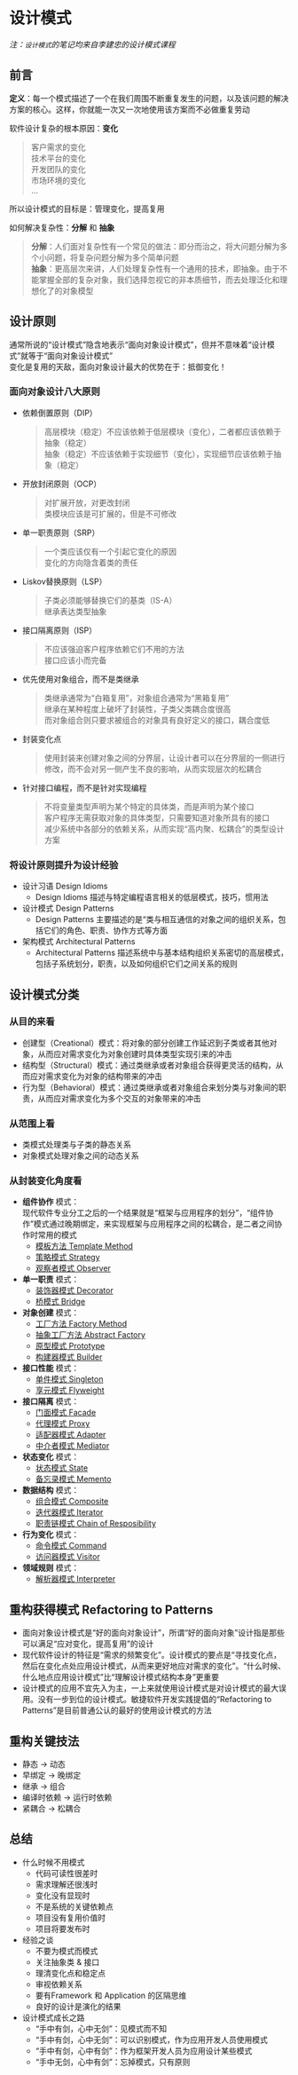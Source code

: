 # 设计模式

_注：`设计模式`的笔记均来自李建忠的设计模式课程_

## 前言

**定义**：每一个模式描述了一个在我们周围不断重复发生的问题，以及该问题的解决方案的核心。这样，你就能一次又一次地使用该方案而不必做重复劳动

软件设计复杂的根本原因：**变化**

  > 客户需求的变化  
  > 技术平台的变化  
  > 开发团队的变化  
  > 市场环境的变化  
  > ...

所以设计模式的目标是：管理变化，提高复用

如何解决复杂性：**分解** 和 **抽象**

  > **分解**：人们面对复杂性有一个常见的做法：即分而治之，将大问题分解为多个小问题，将复杂问题分解为多个简单问题  
  > **抽象**：更高层次来讲，人们处理复杂性有一个通用的技术，即抽象。由于不能掌握全部的复杂对象，我们选择忽视它的非本质细节，而去处理泛化和理想化了的对象模型

## 设计原则

通常所说的“设计模式”隐含地表示“面向对象设计模式”，但并不意味着“设计模式”就等于“面向对象设计模式”  
变化是复用的天敌，面向对象设计最大的优势在于：抵御变化！

### 面向对象设计八大原则

- 依赖倒置原则（DIP）
  > 高层模块（稳定）不应该依赖于低层模块（变化），二者都应该依赖于抽象（稳定）  
  > 抽象（稳定）不应该依赖于实现细节（变化），实现细节应该依赖于抽象（稳定）
- 开放封闭原则（OCP）
  > 对扩展开放，对更改封闭  
  > 类模块应该是可扩展的，但是不可修改
- 单一职责原则（SRP）
  > 一个类应该仅有一个引起它变化的原因  
  > 变化的方向隐含着类的责任
- Liskov替换原则（LSP）
  > 子类必须能够替换它们的基类（IS-A）  
  > 继承表达类型抽象
- 接口隔离原则（ISP）
  > 不应该强迫客户程序依赖它们不用的方法  
  > 接口应该小而完备
- 优先使用对象组合，而不是类继承
  > 类继承通常为“白箱复用”，对象组合通常为“黑箱复用”  
  > 继承在某种程度上破坏了封装性，子类父类耦合度很高  
  > 而对象组合则只要求被组合的对象具有良好定义的接口，耦合度低  
- 封装变化点
  > 使用封装来创建对象之间的分界层，让设计者可以在分界层的一侧进行修改，而不会对另一侧产生不良的影响，从而实现层次的松耦合
- 针对接口编程，而不是针对实现编程
  > 不将变量类型声明为某个特定的具体类，而是声明为某个接口  
  > 客户程序无需获取对象的具体类型，只需要知道对象所具有的接口  
  > 减少系统中各部分的依赖关系，从而实现“高内聚、松耦合”的类型设计方案

### 将设计原则提升为设计经验

- 设计习语 Design Idioms
  - Design Idioms 描述与特定编程语言相关的低层模式，技巧，惯用法
- 设计模式 Design Patterns
  - Design Patterns 主要描述的是“类与相互通信的对象之间的组织关系，包括它们的角色、职责、协作方式等方面
- 架构模式 Architectural Patterns
  - Architectural Patterns 描述系统中与基本结构组织关系密切的高层模式，包括子系统划分，职责，以及如何组织它们之间关系的规则

## 设计模式分类

### 从目的来看

- 创建型（Creational）模式：将对象的部分创建工作延迟到子类或者其他对象，从而应对需求变化为对象创建时具体类型实现引来的冲击
- 结构型（Structural）模式：通过类继承或者对象组合获得更灵活的结构，从而应对需求变化为对象的结构带来的冲击
- 行为型（Behavioral）模式：通过类继承或者对象组合来划分类与对象间的职责，从而应对需求变化为多个交互的对象带来的冲击

### 从范围上看

- 类模式处理类与子类的静态关系
- 对象模式处理对象之间的动态关系

### 从封装变化角度看

- **组件协作** 模式：  
  现代软件专业分工之后的一个结果就是“框架与应用程序的划分”，“组件协作”模式通过晚期绑定，来实现框架与应用程序之间的松耦合，是二者之间协作时常用的模式
  - [模板方法 Template Method](./模式/1.%E6%A8%A1%E6%9D%BF%E6%96%B9%E6%B3%95.md)
  - [策略模式 Strategy](./模式/2.%E7%AD%96%E7%95%A5%E6%A8%A1%E5%BC%8F.md)
  - [观察者模式 Observer](./模式/3.%E8%A7%82%E5%AF%9F%E8%80%85%E6%A8%A1%E5%BC%8F.md)
- **单一职责** 模式：
  - [装饰器模式 Decorator](./模式/4.%E8%A3%85%E9%A5%B0%E5%99%A8%E6%A8%A1%E5%BC%8F.md)
  - [桥模式 Bridge](./模式/5.%E6%A1%A5%E6%A8%A1%E5%BC%8F.md)
- **对象创建** 模式：
  - [工厂方法 Factory Method](./模式/6.%E5%B7%A5%E5%8E%82%E6%96%B9%E6%B3%95.md)
  - [抽象工厂方法 Abstract Factory](./模式/7.%E6%8A%BD%E8%B1%A1%E5%B7%A5%E5%8E%82%E6%96%B9%E6%B3%95.md)
  - [原型模式 Prototype](./模式/8.%E5%8E%9F%E5%9E%8B%E6%A8%A1%E5%BC%8F.md)
  - [构建器模式 Builder](./模式/9.%E6%9E%84%E5%BB%BA%E5%99%A8%E6%A8%A1%E5%BC%8F.md)
- **接口性能** 模式：
  - [单件模式 Singleton](./模式/10.%E5%8D%95%E4%BB%B6%E6%A8%A1%E5%BC%8F.md)
  - [享元模式 Flyweight](./模式/11.%E4%BA%AB%E5%85%83%E6%A8%A1%E5%BC%8F.md)
- **接口隔离** 模式：
  - [门面模式 Facade](./模式/12.%E9%97%A8%E9%9D%A2%E6%A8%A1%E5%BC%8F.md)
  - [代理模式 Proxy](./模式/13.%E4%BB%A3%E7%90%86%E6%A8%A1%E5%BC%8F.md)
  - [适配器模式 Adapter](./模式/14.%E9%80%82%E9%85%8D%E5%99%A8%E6%A8%A1%E5%BC%8F.md)
  - [中介者模式 Mediator](./模式/15.%E4%B8%AD%E4%BB%8B%E8%80%85%E6%A8%A1%E5%BC%8F.md)
- **状态变化** 模式：
  - [状态模式 State](./模式/16.%E7%8A%B6%E6%80%81%E6%A8%A1%E5%BC%8F.md)
  - [备忘录模式 Memento](./模式/17.%E5%A4%87%E5%BF%98%E5%BD%95%E6%A8%A1%E5%BC%8F.md)
- **数据结构** 模式：
  - [组合模式 Composite](./模式/18.组合模式.md)
  - [迭代器模式 Iterator](./模式/19.迭代器模式.md)
  - [职责链模式 Chain of Resposibility](./模式/20.职责链模式.md)
- **行为变化** 模式：
  - [命令模式 Command](./模式/21.命令模式.md)
  - [访问器模式 Visitor](./模式/22.访问器模式.md)
- **领域规则** 模式：
  - [解析器模式 Interpreter](./模式/23.解析器模式.md)

## 重构获得模式 Refactoring to Patterns

- 面向对象设计模式是“好的面向对象设计”，所谓“好的面向对象”设计指是那些可以满足“应对变化，提高复用”的设计
- 现代软件设计的特征是“需求的频繁变化”。设计模式的要点是“寻找变化点，然后在变化点处应用设计模式，从而来更好地应对需求的变化”。“什么时候、什么地点应用设计模式”比“理解设计模式结构本身”更重要
- 设计模式的应用不宜先入为主，一上来就使用设计模式是对设计模式的最大误用。没有一步到位的设计模式。敏捷软件开发实践提倡的“Refactoring to Patterns”是目前普通公认的最好的使用设计模式的方法

## 重构关键技法

- 静态 -> 动态
- 早绑定 -> 晚绑定
- 继承 -> 组合
- 编译时依赖 -> 运行时依赖
- 紧耦合 -> 松耦合

## 总结

- 什么时候不用模式
  - 代码可读性很差时
  - 需求理解还很浅时
  - 变化没有显现时
  - 不是系统的关键依赖点
  - 项目没有复用价值时
  - 项目将要发布时
- 经验之谈
  - 不要为模式而模式
  - 关注抽象类 & 接口
  - 理清变化点和稳定点
  - 审视依赖关系
  - 要有Framework 和 Application 的区隔思维
  - 良好的设计是演化的结果
- 设计模式成长之路
  - “手中有剑，心中无剑”：见模式而不知
  - “手中有剑，心中无剑”：可以识别模式，作为应用开发人员使用模式
  - “手中有剑，心中有剑”：作为框架开发人员为应用设计某些模式
  - “手中无剑，心中有剑”：忘掉模式，只有原则
